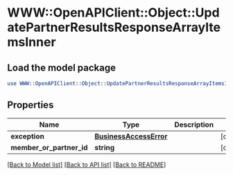 # WWW::OpenAPIClient::Object::UpdatePartnerResultsResponseArrayItemsInner

## Load the model package
```perl
use WWW::OpenAPIClient::Object::UpdatePartnerResultsResponseArrayItemsInner;
```

## Properties
Name | Type | Description | Notes
------------ | ------------- | ------------- | -------------
**exception** | [**BusinessAccessError**](BusinessAccessError.md) |  | [optional] 
**member_or_partner_id** | **string** |  | [optional] 

[[Back to Model list]](../README.md#documentation-for-models) [[Back to API list]](../README.md#documentation-for-api-endpoints) [[Back to README]](../README.md)


